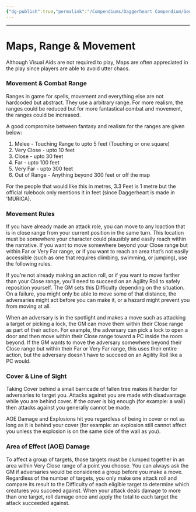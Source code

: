 ```yaml
---
{"dg-publish":true,"permalink":"/Compendiums/Daggerheart Compendium/General/Maps, Range & Movement/"}
---
```



---
# Maps, Range & Movement
Although Visual Aids are not required to play, Maps are often appreciated in the play since players are able to avoid utter chaos.

### Movement & Combat Range
Ranges in game for spells, movement and everything else are not hardcoded but abstract. They use a arbitrary range. For more realism, the ranges could be reduced but for more fantastical combat and movement, the ranges could be increased.

A good compromise between fantasy and realism for the ranges are given below:
1. Melee - Touching Range to upto 5 feet (Touching or one square)
2. Very Close - upto 10 feet
3. Close - upto 30 feet
4. Far - upto 100 feet
5. Very Far - upto 300 feet
6. Out of Range - Anything beyond 300 feet or off the map

For the people that would like this in metres, 3.3 Feet is 1 metre but the official rulebook only mentions it in feet (since Daggerheart is made in 'MURICA).

### Movement Rules
If you have already made an attack role, you can move to any loaction that is in close range from your current position in the same turn. This location must be somewhere your character could plausibly and easily reach within the narrative. If you want to move somewhere beyond your Close range but within Far or Very Far range, or if you want to reach an area that’s not easily accessible (such as one that requires climbing, swimming, or jumping), use the following rules.

If you’re not already making an action roll, or if you want to move farther than your Close range, you’ll need to succeed on an Agility Roll to safely reposition yourself. The GM sets this Difficulty depending on the situation. On a failure, you might only be able to move some of that distance, the adversaries might act before you can make it, or a hazard might prevent you from moving at all.

When an adversary is in the spotlight and makes a move such as attacking a target or picking a lock, the GM can move them within their Close range as part of their action. For example, the adversary can pick a lock to open a door and then move within their Close range toward a PC inside the room beyond. If the GM wants to move the adversary somewhere beyond their Close range but within their Far or Very Far range, this uses their entire action, but the adversary doesn’t have to succeed on an Agility Roll like a PC would.

### Cover & Line of Sight
Taking Cover behind a small barricade of fallen tree makes it harder for adversaries to target you. Attacks against you are made with disadvantage while you are behind cover. If the cover is big enough (for example: a wall) then attacks against you generally cannot be made.

AOE Damage and Explosions hit you regardless of being in cover or not as long as it is behind your cover (for example: an explosion still cannot affect you unless the explosion is on the same side of the wall as you).

### Area of Effect (AOE) Damage
To affect a group of targets, those targets must be clumped together in an area within Very Close range of a point you choose. You can always ask the GM if adversaries would be considered a group before you make a move. Regardless of the number of targets, you only make one attack roll and compare its result to the Difficulty of each eligible target to determine which creatures you succeed against. When your attack deals damage to more than one target, roll damage once and apply the total to each target the attack succeeded against.